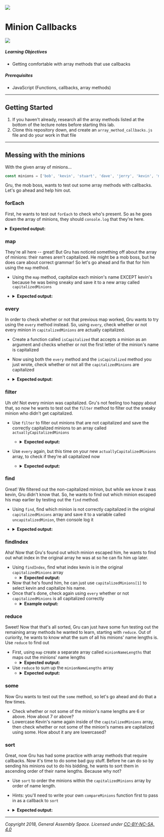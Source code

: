 ![](/ga_cog.png) 

# Minion Callbacks 

![](https://cdn-images-1.medium.com/max/1200/1*tv6jdV17yusTsuzgxPz0Aw.jpeg)

##### Learning Objectives

- Getting comfortable with array methods that use callbacks

##### Prerequisites

- JavaScript (Functions, callbacks, array methods)

---

## Getting Started 

1. If you haven't already, research all the array methods listed at the bottom of the lecture notes before starting this lab.
1. Clone this repository down, and create an `array_method_callbacks.js` file and do your work in that file

---

## Messing with the minions

With the given array of minions...

```js
const minions = ['bob', 'kevin', 'stuart', 'dave', 'jerry', 'kevin', 'mark', 'tim', 'phil', 'carl']
```

Gru, the mob boss, wants to test out some array methods with callbacks. Let's go ahead and help him out. 

### forEach

First, he wants to test out `forEach` to check who's present. So as he goes down the array of minions, they should `console.log` that they're here. 

<details><summary><strong>Expected output:</strong></summary><p>
  
   ```js
   bob - here
   kevin - here 
   stuart - here
   // and so on and so forth all the way down to carl
   ```
  
 </p></details>
 
### map

They're all here -- great! But Gru has noticed something off about the array of minions: their names aren't capitalized. He might be a mob boss, but he does care about correct grammar! So let's go ahead and fix that for him using the `map` method. 

  -  Using the `map` method, capitalize each minion's name EXCEPT kevin's because he was being sneaky and save it to a new array called `capitalizedMinions`
  - <details><summary><strong>Expected output:</strong></summary><p>
  
       ```js
       Bob
       kevin
       Stuart
       // and so on and so forth all the way down to Carl
       ```

     </p></details>

### every

In order to check whether or not that previous map worked, Gru wants to try using the `every` method instead. So, using `every`, check whether or not every minion in `capitalizedMinions` are actually capitalized.

  - Create a function called `isCapitalized` that accepts a minion as an argument and checks whether or not the first letter of the minion's name is capitalized
  - Now using both the `every` method and the `isCapitalized` method you just wrote, check whether or not all the `capitalizedMinions` are capitalized 
  - <details><summary><strong>Expected output:</strong></summary><p>
  
       ```js
       false
       ```

     </p></details>

### filter

Uh oh! Not every minion was capitalized. Gru's not feeling too happy about that, so now he wants to test out the `filter` method to filter out the sneaky minion who didn't get capitalized. 

  - Use `filter` to filter out minions that are not capitalized and save the correctly capitalized minions to an array called `actuallyCapitalizedMinions`
    - <details><summary><strong>Expected output:</strong></summary><p>
  
       ```js
       // if you console.log actuallyCapitalizedMinions, kevin should be gone and you should see..
       Bob
       Stuart
       Dave
       // and so on and so forth all the way down to Carl
       ```

     </p></details>
  - Use `every` again, but this time on your new `actuallyCapitalizedMinions` array, to check if they're all capitalized now
     - <details><summary><strong>Expected output:</strong></summary><p>

         ```js
         true
         ```

       </p></details> 
       
### find

Great! We filtered out the non-capitalized minion, but while we know it was kevin, Gru didn't know that. So, he wants to find out which minion escaped his map earlier by testing out the `find` method. 

  - Using `find`, find which minion is not correctly capitalized in the original `capitalizedMinions` array and save it to a variable called `uncapitalizedMinion`, then console log it
  - <details><summary><strong>Expected output:</strong></summary><p>

       ```js
       kevin
       ```

     </p></details> 

### findIndex 

Aha! Now that Gru's found out which minion escaped him, he wants to find out what index in the original array he was at so he can fix him up later.

  - Using `findIndex`, find what index kevin is in the original `capitalizedMinions` array 
      - <details><summary><strong>Expected output:</strong></summary><p>

           ```js
           1
           ```

         </p></details> 
  - Now that he's found him, he can just use `capitalizedMinions[1]` to select kevin and capitalize his name. 
  - Once that's done, check again using `every` whether or not `capitalizedMinions` is all capitalized correctly 
      - <details><summary><strong>Example output:</strong></summary><p>

           ```js
           true
           ```

         </p></details> 
         
### reduce

Sweet! Now that that's all sorted, Gru can just have some fun testing out the remaining array methods he wanted to learn, starting with `reduce`. Out of curiority, he wants to know what the sum of all his minions' name lengths is. Use `reduce` to find out 
  
  - First, using `map` create a separate array called `minionNameLengths` that maps out the minions' name lengths
    - <details><summary><strong>Expected output:</strong></summary><p>

           ```js
           // if you console logged minionNameLengths, you should get
          [ 3, 5, 6, 4, 5, 5, 4, 3, 4, 4 ]
           ```

         </p></details> 
  - Use `reduce` to sum up the `minionNameLengths` array
     - <details><summary><strong>Expected output:</strong></summary><p>

         ```js
         // the sum should be 43
         ```

       </p></details> 
       
 ### some
 
 Now Gru wants to test out the `some` method, so let's go ahead and do that a few times.
 
 - Check whether or not some of the minion's name lengths are 6 or above. How about 7 or above? 
 - Lowercase Kevin's name again inside of the `capitalizedMinions` array, then check whether or not some of the minion's names are capitalized using some. How about it any are lowercased? 
 
### sort
 
Great, now Gru has had some practice with array methods that require callbacks. Now it's time to do some bad guy stuff. Before he can do so by sending his minions out to do his bidding, he wants to sort them in ascending order of their name lengths. Because why not? 

- Use `sort` to order the minions within the `capitalizedMinions` array by order of name length.
- Hints: you'll need to write your own `compareMinions` function first to pass in as a callback to `sort`
- <details><summary><strong>Expected output:</strong></summary><p>

   ```js
   // if you console log capitalizedMinions after sorting, you should get 
  [ 'Bob',
  'Tim',
  'Dave',
  'Mark',
  'Phil',
  'Carl',
  'kevin',
  'Jerry',
  'kevin',
  'Stuart' ]
   ```

 </p></details> 

---

*Copyright 2018, General Assembly Space. Licensed under [CC-BY-NC-SA, 4.0](https://creativecommons.org/licenses/by-nc-sa/4.0/)*
